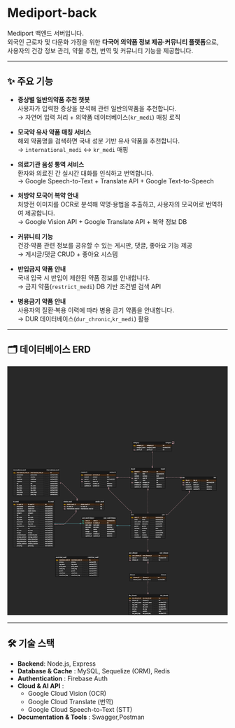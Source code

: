 
# Mediport-back

Mediport 백엔드 서버입니다.  
외국인 근로자 및 다문화 가정을 위한 **다국어 의약품 정보 제공·커뮤니티 플랫폼**으로,  
사용자의 건강 정보 관리, 약물 추천, 번역 및 커뮤니티 기능을 제공합니다.  

---

## ✨ 주요 기능

- **증상별 일반의약품 추천 챗봇**  
  사용자가 입력한 증상을 분석해 관련 일반의약품을 추천합니다.  
  → 자연어 입력 처리 + 의약품 데이터베이스(`kr_medi`) 매칭 로직  

- **모국약 유사 약품 매칭 서비스**  
  해외 약품명을 검색하면 국내 성분 기반 유사 약품을 추천합니다.  
  → `international_medi` ↔ `kr_medi` 매핑  

- **의료기관 음성 통역 서비스**  
  환자와 의료진 간 실시간 대화를 인식하고 번역합니다.  
  → Google Speech-to-Text + Translate API + Google Text-to-Speech 

- **처방약 모국어 복약 안내**  
  처방전 이미지를 OCR로 분석해 약명·용법을 추출하고, 사용자의 모국어로 번역하여 제공합니다.  
  → Google Vision API + Google Translate API + 복약 정보 DB  

- **커뮤니티 기능**  
  건강·약품 관련 정보를 공유할 수 있는 게시판, 댓글, 좋아요 기능 제공  
  → 게시글/댓글 CRUD + 좋아요 시스템  

- **반입금지 약품 안내**  
  국내 입국 시 반입이 제한된 약품 정보를 안내합니다.  
  → 금지 약품(`restrict_medi`) DB 기반 조건별 검색 API  

- **병용금기 약품 안내**  
  사용자의 질환·복용 이력에 따라 병용 금기 약품을 안내합니다.  
  → DUR 데이터베이스(`dur_chronic`,`kr_medi`) 활용  

---

## 🗂️ 데이터베이스 ERD

![ERD](./src/docs/mediport(4).png)

---

## 🛠️ 기술 스택

- **Backend**: Node.js, Express  
- **Database & Cache** : MySQL, Sequelize (ORM), Redis    
- **Authentication** : Firebase Auth 
- **Cloud & AI API** :  
  - Google Cloud Vision (OCR)  
  - Google Cloud Translate (번역)  
  - Google Cloud Speech-to-Text (STT)
- **Documentation & Tools** : Swagger,Postman
